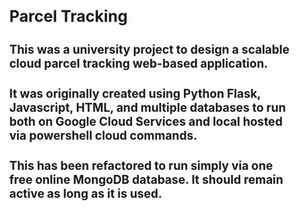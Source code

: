 # Parcel Tracking

## This was a university project to design a scalable cloud parcel tracking web-based application.
## It was originally created using Python Flask, Javascript, HTML, and multiple databases to run both on Google Cloud Services and local hosted via powershell cloud commands.

## This has been refactored to run simply via one free online MongoDB database. It should remain active as long as it is used.
